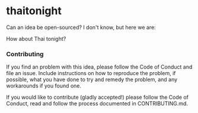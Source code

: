 # thaitonight
Can an idea be open-sourced? I don't know, but here we are:

How about Thai tonight?

### Contributing
If you find an problem with this idea, please follow the Code of Conduct and file an issue. Include instructions on how to reproduce the problem, if possible, what you have done to try and remedy the problem, and any workarounds if you found one.

If you would like to contribute (gladly accepted!) please follow the Code of Conduct, read and follow the process documented in CONTRIBUTING.md.
